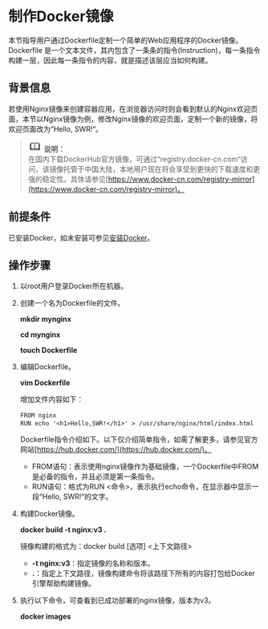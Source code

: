 # 制作Docker镜像<a name="swr_01_0007"></a>

本节指导用户通过Dockerfile定制一个简单的Web应用程序的Docker镜像。Dockerfile 是一个文本文件，其内包含了一条条的指令\(Instruction\)，每一条指令构建一层，因此每一条指令的内容，就是描述该层应当如何构建。

## 背景信息<a name="section84949264292"></a>

若使用Nginx镜像来创建容器应用，在浏览器访问时则会看到默认的Nginx欢迎页面，本节以Nginx镜像为例，修改Nginx镜像的欢迎页面，定制一个新的镜像，将欢迎页面改为“Hello, SWR!“。

>![](public_sys-resources/icon-note.gif) **说明：**   
>在国内下载DockerHub官方镜像，可通过“registry.docker-cn.com“访问，该镜像托管于中国大陆，本地用户现在将会享受到更快的下载速度和更强的稳定性。具体请参见[https://www.docker-cn.com/registry-mirror](https://www.docker-cn.com/registry-mirror)。  

## 前提条件<a name="section0201103753314"></a>

已安装Docker，如未安装可参见[安装Docker](安装Docker.md)。

## 操作步骤<a name="section1882512312913"></a>

1.  以root用户登录Docker所在机器。
2.  创建一个名为Dockerfile的文件。

    **mkdir mynginx**

    **cd mynginx**

    **touch Dockerfile**

3.  编辑Dockerfile。

    **vim Dockerfile**

    增加文件内容如下：

    ```
    FROM nginx
    RUN echo '<h1>Hello,SWR!</h1>' > /usr/share/nginx/html/index.html
    ```

    Dockerfile指令介绍如下。以下仅介绍简单指令，如需了解更多，请参见官方网站[https://hub.docker.com/](https://hub.docker.com/)。

    -   FROM语句：表示使用nginx镜像作为基础镜像，一个Dockerfile中FROM是必备的指令，并且必须是第一条指令。
    -   RUN语句：格式为RUN <命令\>，表示执行echo命令，在显示器中显示一段“Hello, SWR!“的文字。

4.  构建Docker镜像。

    **docker build -t nginx:v3 .**

    镜像构建的格式为：docker build \[选项\] <上下文路径\>

    -   **-t nginx:v3**：指定镜像的名称和版本。
    -   **.**：指定上下文路径，镜像构建命令将该路径下所有的内容打包给Docker引擎帮助构建镜像。

5.  执行以下命令，可查看到已成功部署的nginx镜像，版本为v3。

    **docker images**


